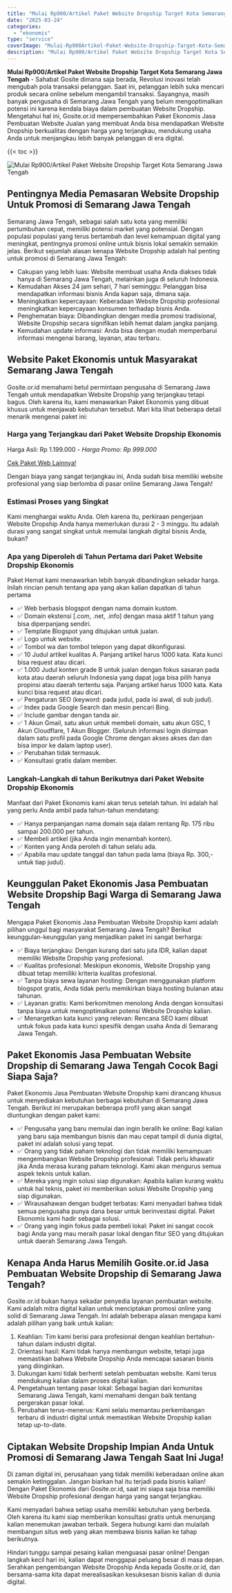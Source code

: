 ```yaml
---
title: "Mulai Rp900/Artikel Paket Website Dropship Target Kota Semarang Jawa Tengah"
date: "2025-03-24"
categories: 
  - "ekonomis"
type: "service"
coverImage: "Mulai-Rp900Artikel-Paket-Website-Dropship-Target-Kota-Semarang-Jawa-Tengah.png"
description: "Mulai Rp900/Artikel Paket Website Dropship Target Kota Semarang Jawa Tengah. Hindari tunggu sampai pesaing kalian menguasai pasar online! Dengan langkah keci..."
---
```


**Mulai Rp900/Artikel Paket Website Dropship Target Kota Semarang Jawa Tengah** - Sahabat Gosite dimana saja berada, Revolusi inovasi telah mengubah pola transaksi pelanggan. Saat ini, pelanggan lebih suka mencari produk secara online sebelum mengambil transaksi. Sayangnya, masih banyak pengusaha di Semarang Jawa Tengah yang belum mengoptimalkan potensi ini karena kendala biaya dalam pembuatan Website Dropship. Mengetahui hal ini, Gosite.or.id mempersembahkan Paket Ekonomis Jasa Pembuatan Website Jualan yang membuat Anda bisa mendapatkan Website Dropship berkualitas dengan harga yang terjangkau, mendukung usaha Anda untuk menjangkau lebih banyak pelanggan di era digital.

{{< toc >}}

![Mulai Rp900/Artikel Paket Website Dropship Target Kota Semarang Jawa Tengah](/images/ekonomis/Mulai-Rp900Artikel-Paket-Website-Dropship-Target-Kota-Semarang-Jawa-Tengah.png)

## Pentingnya Media Pemasaran Website Dropship Untuk Promosi di Semarang Jawa Tengah

Semarang Jawa Tengah, sebagai salah satu kota yang memiliki pertumbuhan cepat, memiliki potensi market yang potensial. Dengan populasi populasi yang terus bertambah dan level kemampuan digital yang meningkat, pentingnya promosi online untuk bisnis lokal semakin semakin jelas. Berikut sejumlah alasan kenapa Website Dropship adalah hal penting untuk promosi di Semarang Jawa Tengah:

- Cakupan yang lebih luas: Website membuat usaha Anda diakses tidak hanya di Semarang Jawa Tengah, melainkan juga di seluruh Indonesia.
- Kemudahan Akses 24 jam sehari, 7 hari seminggu: Pelanggan bisa mendapatkan informasi bisnis Anda kapan saja, dimana saja.
- Meningkatkan kepercayaan: Keberadaan Website Dropship profesional meningkatkan kepercayaan konsumen terhadap bisnis Anda.
- Penghematan biaya: Dibandingkan dengan media promosi tradisional, Website Dropship secara signifikan lebih hemat dalam jangka panjang.
- Kemudahan update informasi: Anda bisa dengan mudah memperbarui informasi mengenai barang, layanan, atau terbaru.

## Website Paket Ekonomis untuk Masyarakat Semarang Jawa Tengah

Gosite.or.id memahami betul permintaan pengusaha di Semarang Jawa Tengah untuk mendapatkan Website Dropship yang terjangkau tetapi bagus. Oleh karena itu, kami menawarkan Paket Ekonomis yang dibuat khusus untuk menjawab kebutuhan tersebut. Mari kita lihat beberapa detail menarik mengenai paket ini:

### Harga yang Terjangkau dari Paket Website Dropship Ekonomis

<a class="cta-button">Harga Asli: Rp 1.199.000 - <em>Harga Promo: Rp 999.000</em></a>

<a href="/jasa-web/" class="cta-button">Cek Paket Web Lainnya!</a>

Dengan biaya yang sangat terjangkau ini, Anda sudah bisa memiliki website profesional yang siap berlomba di pasar online Semarang Jawa Tengah!

### Estimasi Proses yang Singkat

Kami menghargai waktu Anda. Oleh karena itu, perkiraan pengerjaan Website Dropship Anda hanya memerlukan durasi 2 - 3 minggu. Itu adalah durasi yang sangat singkat untuk memulai langkah digital bisnis Anda, bukan?

### Apa yang Diperoleh di Tahun Pertama dari Paket Website Dropship Ekonomis

Paket Hemat kami menawarkan lebih banyak dibandingkan sekadar harga. Inilah rincian penuh tentang apa yang akan kalian dapatkan di tahun pertama

- ✅ Web berbasis blogspot dengan nama domain kustom.
- ✅ Domain ekstensi \[.com, .net, .info\] dengan masa aktif 1 tahun yang bisa diperpanjang sendiri.
- ✅ Template Blogspot yang ditujukan untuk jualan.
- ✅ Logo untuk website.
- ✅ Tombol wa dan tombol telepon yang dapat dikonfigurasi.
- ✅ 10 Judul artikel kualitas A. Panjang artikel harus 1000 kata. Kata kunci bisa request atau dicari.
- ✅ 1.000 Judul konten grade B untuk jualan dengan fokus sasaran pada kota atau daerah seluruh Indonesia yang dapat juga bisa pilih hanya propinsi atau daerah tertentu saja. Panjang artikel harus 1000 kata. Kata kunci bisa request atau dicari.
- ✅ Pengaturan SEO (keyword: pada judul, pada isi awal, di sub judul).
- ✅ Index pada Google Search dan mesin pencari Bing.
- ✅ Include gambar dengan tanda air.
- ✅ 1 Akun Gmail, satu akun untuk membeli domain, satu akun GSC, 1 Akun Cloudflare, 1 Akun Blogger. (Seluruh informasi login disimpan dalam satu profil pada Google Chrome dengan akses akses dan dan bisa impor ke dalam laptop user).
- ✅ Perubahan tidak termasuk.
- ✅ Konsultasi gratis dalam member.

### Langkah-Langkah di tahun Berikutnya dari Paket Website Dropship Ekonomis

Manfaat dari Paket Ekonomis kami akan terus setelah tahun. Ini adalah hal yang perlu Anda ambil pada tahun-tahun mendatang:

- ✅ Hanya perpanjangan nama domain saja dalam rentang Rp. 175 ribu sampai 200.000 per tahun.
- ✅ Membeli artikel (jika Anda ingin menambah konten).
- ✅ Konten yang Anda peroleh di tahun selalu ada.
- ✅ Apabila mau update tanggal dan tahun pada lama (biaya Rp. 300,- untuk tiap judul).

## Keunggulan Paket Ekonomis Jasa Pembuatan Website Dropship Bagi Warga di Semarang Jawa Tengah

Mengapa Paket Ekonomis Jasa Pembuatan Website Dropship kami adalah pilihan unggul bagi masyarakat Semarang Jawa Tengah? Berikut keunggulan-keunggulan yang menjadikan paket ini sangat berharga:

- ✅ Biaya terjangkau: Dengan kurang dari satu juta IDR, kalian dapat memiliki Website Dropship yang profesional.
- ✅ Kualitas profesional: Meskipun ekonomis, Website Dropship yang dibuat tetap memiliki kriteria kualitas profesional.
- ✅ Tanpa biaya sewa layanan hosting: Dengan menggunakan platform blogspot gratis, Anda tidak perlu memikirkan biaya hosting bulanan atau tahunan.
- ✅ Layanan gratis: Kami berkomitmen menolong Anda dengan konsultasi tanpa biaya untuk mengoptimalkan potensi Website Dropship kalian.
- ✅ Menargetkan kata kunci yang relevan: Rencana SEO kami dibuat untuk fokus pada kata kunci spesifik dengan usaha Anda di Semarang Jawa Tengah.

## Paket Ekonomis Jasa Pembuatan Website Dropship di Semarang Jawa Tengah Cocok Bagi Siapa Saja?

Paket Ekonomis Jasa Pembuatan Website Dropship kami dirancang khusus untuk menyediakan kebutuhan berbagai kebutuhan di Semarang Jawa Tengah. Berikut ini merupakan beberapa profil yang akan sangat diuntungkan dengan paket kami:

- ✅ Pengusaha yang baru memulai dan ingin beralih ke online: Bagi kalian yang baru saja membangun bisnis dan mau cepat tampil di dunia digital, paket ini adalah solusi yang tepat.
- ✅ Orang yang tidak paham teknologi dan tidak memiliki kemampuan mengembangkan Website Dropship profesional: Tidak perlu khawatir jika Anda merasa kurang paham teknologi. Kami akan mengurus semua aspek teknis untuk kalian.
- ✅ Mereka yang ingin solusi siap digunakan: Apabila kalian kurang waktu untuk hal teknis, paket ini memberikan solusi Website Dropship yang siap digunakan.
- ✅ Wirausahawan dengan budget terbatas: Kami menyadari bahwa tidak semua pengusaha punya dana besar untuk berinvestasi digital. Paket Ekonomis kami hadir sebagai solusi.
- ✅ Orang yang ingin fokus pada pembeli lokal: Paket ini sangat cocok bagi Anda yang mau meraih pasar lokal dengan fitur SEO yang ditujukan untuk daerah Semarang Jawa Tengah.

## Kenapa Anda Harus Memilih Gosite.or.id Jasa Pembuatan Website Dropship di Semarang Jawa Tengah?

Gosite.or.id bukan hanya sekadar penyedia layanan pembuatan website. Kami adalah mitra digital kalian untuk menciptakan promosi online yang solid di Semarang Jawa Tengah. Ini adalah beberapa alasan mengapa kami adalah pilihan yang baik untuk kalian:

1. Keahlian: Tim kami berisi para profesional dengan keahlian bertahun-tahun dalam industri digital.
2. Orientasi hasil: Kami tidak hanya membangun website, tetapi juga memastikan bahwa Website Dropship Anda mencapai sasaran bisnis yang diinginkan.
3. Dukungan kami tidak berhenti setelah pembuatan website. Kami terus mendukung kalian dalam proses digital kalian.
4. Pengetahuan tentang pasar lokal: Sebagai bagian dari komunitas Semarang Jawa Tengah, kami memahami dengan baik tentang pergerakan pasar lokal.
5. Perubahan terus-menerus: Kami selalu memantau perkembangan terbaru di industri digital untuk memastikan Website Dropship kalian tetap up-to-date.

## Ciptakan Website Dropship Impian Anda Untuk Promosi di Semarang Jawa Tengah Saat Ini Juga!

Di zaman digital ini, perusahaan yang tidak memiliki keberadaan online akan semakin ketinggalan. Jangan biarkan hal itu terjadi pada bisnis kalian! Dengan Paket Ekonomis dari Gosite.or.id, saat ini siapa saja bisa memiliki Website Dropship profesional dengan harga yang sangat terjangkau.

Kami menyadari bahwa setiap usaha memiliki kebutuhan yang berbeda. Oleh karena itu kami siap memberikan konsultasi gratis untuk menunjang kalian menemukan jawaban terbaik. Segera hubungi kami dan mulailah membangun situs web yang akan membawa bisnis kalian ke tahap berikutnya.

Hindari tunggu sampai pesaing kalian menguasai pasar online! Dengan langkah kecil hari ini, kalian dapat menggapai peluang besar di masa depan. Serahkan pengembangan Website Dropship Anda kepada Gosite.or.id, dan bersama-sama kita dapat merealisasikan kesuksesan bisnis kalian di dunia digital.